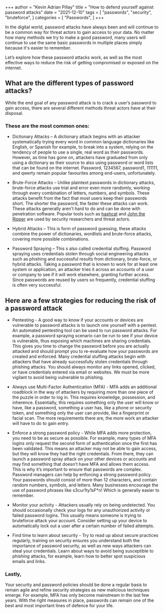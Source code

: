 +++
author = "Kevin Adrian Pillay"
title = "How to defend yourself against password attacks"
date = "2021-12-10"
tags = [
    "passwords",
    "security",
    "bruteforce",
]
categories = [
    "Passwords",
]
+++

In the digital world, password attacks have always been and will continue to be a common way for threat actors to gain access to your data. 
No matter how many methods we try to make a good password, many users will continue to use the same basic passwords in multiple places simply because it's easier to remember. 

Let’s explore how these password attacks work, as well as the most effective ways to reduce the risk of getting compromised or exposed on the internet.

## What are the different types of password attacks?

While the end goal of any password attack is to crack a user’s password to gain access, there are several different methods threat actors have at their disposal. 

### These are the most common ones:

- Dictionary Attacks – A dictionary attack begins with an attacker systematically trying every word in common language dictionaries like English, or Spanish for example, 
  to break into a system, relying on the tendency of people to use a single, real word as their passwords. However, as time has gone on, attackers have graduated 
  from only using a dictionary as their source to also using password or word lists that can be found on the internet. Password, 1234567, password1, 111111, and qwerty 
  remain popular favourites among end-users, unfortunately.
  
- Brute-Force Attacks – Unlike plaintext passwords in dictionary attacks, brute-force attacks use trial and error even more randomly, working through every combination of 
  letters, numbers, and symbols. These attacks benefit from the fact that most users keep their passwords short. 
  The shorter the password, the faster these attacks can work. These attacks generally aren't hard to do and can be done with penetration software. 
  Popular tools such as [hashcat](https://hashcat.net/hashcat/) and [John the Ripper](https://www.openwall.com/john/) are used by security researchers and threat actors.

- Hybrid Attacks – This is form of password guessing, these attacks combine the power of dictionaries, wordlists and brute-force attacks, covering more possible combinations.

- Password Spraying – This s also called credential stuffing. Password spraying uses credentials stolen through social engineering attacks such as phishing and successful 
  results from dictionary, brute-force, or hybrid attacks. Taking a password that is known to work for at least one system or application, an attacker tries it across an 
  accounts of a user or company to see if it will work elsewhere, granting further access. Since passwords are reused by users so frequently, credential stuffing is often 
  very successful.

## Here are a few strategies for reducing the risk of a password attack

- Pentesting - A good way to know if your accounts or devices are vulnerable to password attacks is to launch one yourself with a pentest. An automated pentesting tool can be 
  used to run password attacks. For example, a password spraying scenario can be run to see if your device is vulnerable, thus exposing which machines are sharing credentials. 
  This gives you time to change the password before you are actually attacked and should prompt you to re-evaluate how your passwords are created and enforced.
  Many credential stuffing attacks begin with attackers that have already successfully stolen credentials through phishing attacks. You should always monitor any links opened, 
  clicked, or have credentials entered via email or websites. We must be more vigilant to avoid being vulnerable to phishing.

- Always use Multi-Factor Authentication (MFA) - MFA adds an additional roadblock in the way of attackers by requiring more than one piece of the puzzle in order to log in. 
  This requires knowledge, possession, and inherence. Essentially, this requires something only the user will know or have, like a password, something a user has, like a phone 
  or security token, and something only the user can provide, like a fingerprint or facial scan. The more requirements there are, the more work an attacker will have to do to 
  gain entry.

- Enforce a strong password policy - While MFA adds more protection, you need to be as secure as possible. For example, many types of MFA logins only request the second form 
  of authentication once the first has been validated. This means an attacker may not be able to gain access, but they will know they had the right credentials. From there, 
  they can launch a password spray attack on your other devices or accounts and may find something that doesn't have MFA and allows them access. This is why it’s important to 
  ensure that passwords are complex. Password managers can help by enforcing a strong password policy. Your passwords should consist of more than 12 characters, and contain 
  random numbers, symbols, and letters. Many businesses encourage the use of password phrases like s3cur1ty1sF*n! Which is generally easier to remember.

- Monitor your activity - Attackers usually rely on being undetected. You should occasionally check your logs for any unauthorized activity or failed password logins. This 
  usually means someone is trying to bruteforce attack your account. Consider setting up your device to automatically lock out a user after a certain number of failed attempts.

- Find time to learn about security - Try to read up about secure practices regularly, training on security ensures you understand both the importance of password security, 
  as well as new ways attackers can steal your credentials. Learn about ways to avoid being susceptible to phishing attacks, for example, learn how to better spot suspicious 
  emails and links.

### Lastly, 

Your security and password policies should be done a regular basis to remain agile and refine security strategies as new malicious techniques emerge. 
For example, MFA has only become mainstream in the last few years. With the right measures in place, passwords can remain one of the best and most important lines of defence for your life. 
